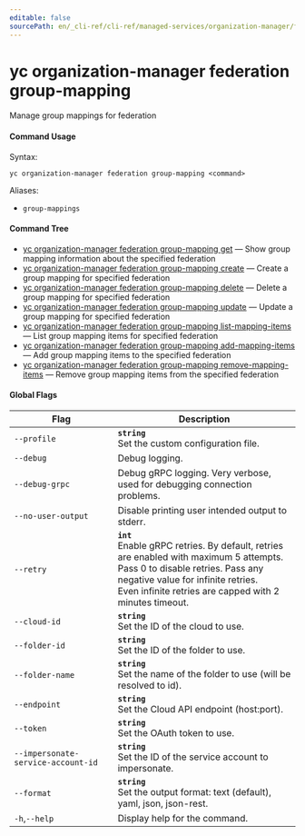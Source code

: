 ```yaml
---
editable: false
sourcePath: en/_cli-ref/cli-ref/managed-services/organization-manager/federation/group-mapping/index.md
---
```


# yc organization-manager federation group-mapping

Manage group mappings for federation

#### Command Usage

Syntax: 

`yc organization-manager federation group-mapping <command>`

Aliases: 

- `group-mappings`

#### Command Tree

- [yc organization-manager federation group-mapping get](get.md) — Show group mapping information about the specified federation
- [yc organization-manager federation group-mapping create](create.md) — Create a group mapping for specified federation
- [yc organization-manager federation group-mapping delete](delete.md) — Delete a group mapping for specified federation
- [yc organization-manager federation group-mapping update](update.md) — Update a group mapping for specified federation
- [yc organization-manager federation group-mapping list-mapping-items](list-mapping-items.md) — List group mapping items for specified federation
- [yc organization-manager federation group-mapping add-mapping-items](add-mapping-items.md) — Add group mapping items to the specified federation
- [yc organization-manager federation group-mapping remove-mapping-items](remove-mapping-items.md) — Remove group mapping items from the specified federation

#### Global Flags

| Flag | Description |
|----|----|
|`--profile`|<b>`string`</b><br/>Set the custom configuration file.|
|`--debug`|Debug logging.|
|`--debug-grpc`|Debug gRPC logging. Very verbose, used for debugging connection problems.|
|`--no-user-output`|Disable printing user intended output to stderr.|
|`--retry`|<b>`int`</b><br/>Enable gRPC retries. By default, retries are enabled with maximum 5 attempts.<br/>Pass 0 to disable retries. Pass any negative value for infinite retries.<br/>Even infinite retries are capped with 2 minutes timeout.|
|`--cloud-id`|<b>`string`</b><br/>Set the ID of the cloud to use.|
|`--folder-id`|<b>`string`</b><br/>Set the ID of the folder to use.|
|`--folder-name`|<b>`string`</b><br/>Set the name of the folder to use (will be resolved to id).|
|`--endpoint`|<b>`string`</b><br/>Set the Cloud API endpoint (host:port).|
|`--token`|<b>`string`</b><br/>Set the OAuth token to use.|
|`--impersonate-service-account-id`|<b>`string`</b><br/>Set the ID of the service account to impersonate.|
|`--format`|<b>`string`</b><br/>Set the output format: text (default), yaml, json, json-rest.|
|`-h`,`--help`|Display help for the command.|
